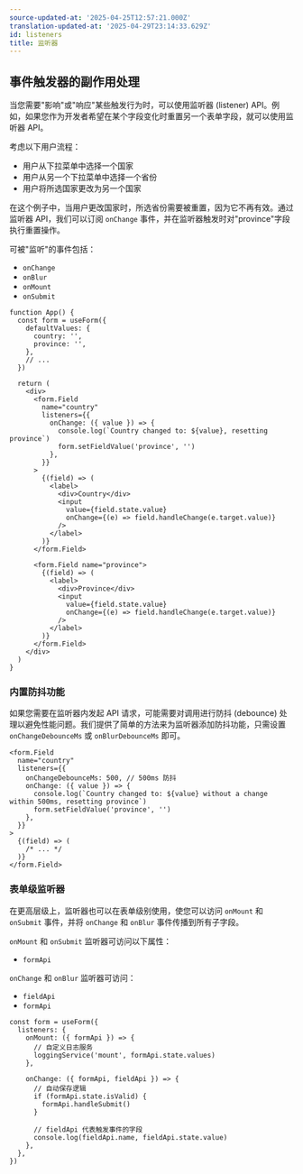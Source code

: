 ```yaml
---
source-updated-at: '2025-04-25T12:57:21.000Z'
translation-updated-at: '2025-04-29T23:14:33.629Z'
id: listeners
title: 监听器
---
```


## 事件触发器的副作用处理

当您需要"影响"或"响应"某些触发行为时，可以使用监听器 (listener) API。例如，如果您作为开发者希望在某个字段变化时重置另一个表单字段，就可以使用监听器 API。

考虑以下用户流程：

- 用户从下拉菜单中选择一个国家
- 用户从另一个下拉菜单中选择一个省份
- 用户将所选国家更改为另一个国家

在这个例子中，当用户更改国家时，所选省份需要被重置，因为它不再有效。通过监听器 API，我们可以订阅 `onChange` 事件，并在监听器触发时对"province"字段执行重置操作。

可被"监听"的事件包括：

- `onChange`
- `onBlur`
- `onMount`
- `onSubmit`

```tsx
function App() {
  const form = useForm({
    defaultValues: {
      country: '',
      province: '',
    },
    // ...
  })

  return (
    <div>
      <form.Field
        name="country"
        listeners={{
          onChange: ({ value }) => {
            console.log(`Country changed to: ${value}, resetting province`)
            form.setFieldValue('province', '')
          },
        }}
      >
        {(field) => (
          <label>
            <div>Country</div>
            <input
              value={field.state.value}
              onChange={(e) => field.handleChange(e.target.value)}
            />
          </label>
        )}
      </form.Field>

      <form.Field name="province">
        {(field) => (
          <label>
            <div>Province</div>
            <input
              value={field.state.value}
              onChange={(e) => field.handleChange(e.target.value)}
            />
          </label>
        )}
      </form.Field>
    </div>
  )
}
```

### 内置防抖功能

如果您需要在监听器内发起 API 请求，可能需要对调用进行防抖 (debounce) 处理以避免性能问题。我们提供了简单的方法来为监听器添加防抖功能，只需设置 `onChangeDebounceMs` 或 `onBlurDebounceMs` 即可。

```tsx
<form.Field
  name="country"
  listeners={{
    onChangeDebounceMs: 500, // 500ms 防抖
    onChange: ({ value }) => {
      console.log(`Country changed to: ${value} without a change within 500ms, resetting province`)
      form.setFieldValue('province', '')
    },
  }}
>
  {(field) => (
    /* ... */
  )}
</form.Field>
```

### 表单级监听器

在更高层级上，监听器也可以在表单级别使用，使您可以访问 `onMount` 和 `onSubmit` 事件，并将 `onChange` 和 `onBlur` 事件传播到所有子字段。

`onMount` 和 `onSubmit` 监听器可访问以下属性：

- `formApi`

`onChange` 和 `onBlur` 监听器可访问：

- `fieldApi`
- `formApi`

```tsx
const form = useForm({
  listeners: {
    onMount: ({ formApi }) => {
      // 自定义日志服务
      loggingService('mount', formApi.state.values)
    },

    onChange: ({ formApi, fieldApi }) => {
      // 自动保存逻辑
      if (formApi.state.isValid) {
        formApi.handleSubmit()
      }

      // fieldApi 代表触发事件的字段
      console.log(fieldApi.name, fieldApi.state.value)
    },
  },
})
```
